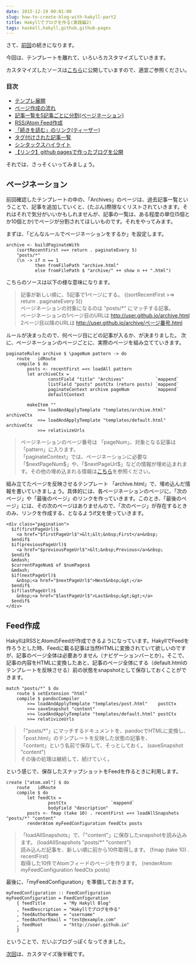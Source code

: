 ```yaml
---
date: 2015-12-19 00:01:00
slug: how-to-create-blog-with-hakyll-part2
title: Hakyllでブログを作る(実践編2)
tags: haskell,hakyll,github,github-pages
---
```


さて、[前回](/blog/2015/12/how-to-create-blog-with-hakyll-part1.html)の続きになります。

今回は、テンプレートを離れて、いろいろカスタマイズしていきます。

カスタマイズしたソースは[こちら](https://github.com/IMOKURI/hakyll-blog-example)に公開していますので、適宜ご参照ください。


### 目次

* [テンプレ展開](/blog/2015/12/how-to-create-blog-with-hakyll-part1.html#テンプレ展開)
* [ページ作成の流れ](/blog/2015/12/how-to-create-blog-with-hakyll-part1.html#ページ作成の流れ)
* [記事一覧を5記事ごとに分割(ページネーション)](#ページネーション)
* [RSS/Atom Feed作成](#feed作成)
* [「続きを読む」のリンク(ティーザー)](/blog/2015/12/how-to-create-blog-with-hakyll-part3.html#ティーザー)
* [タグ付けされた記事一覧](/blog/2015/12/how-to-create-blog-with-hakyll-part3.html#タグ付け記事一覧)
* [シンタックスハイライト](/blog/2015/12/how-to-create-blog-with-hakyll-part4.html#シンタックスハイライト)
* [【リンク】github pagesで作ったブログを公開](/blog/2015/12/how-to-create-blog-with-hakyll-part4.html#ブログ公開)

それでは、さっそくいってみましょう。

<!--more-->

## ページネーション

前回確認したテンプレートの中の、「Archives」のページは、過去記事一覧ということで、記事を追加していくと、(たぶん)際限なくリストされていきます。それはそれで気分がいいかもしれませんが、記事の一覧は、ある程度の単位(5個とか10個とか)でページが分割されてほしいものです。それをやってみます。

まずは、「どんなルールでページネーションをするか」を設定します。

``` {.haskell}
archive <- buildPaginateWith
    (sortRecentFirst >=> return . paginateEvery 5)
    "posts/*"
    (\n -> if n == 1
           then fromFilePath "archive.html"
           else fromFilePath $ "archive/" ++ show n ++ ".html")
```

こちらのソースは以下の様な意味になります。

> 記事が新しい順に、5記事で1ページにする。 ((sortRecentFirst >=> return . paginateEvery 5))  
> ページネーションの対象になるのは \"posts/*\" にマッチする記事。  
> ページネーションの1ページ目のURLは http://user.github.io/archive.html  
> 2ページ目以降のURLは http://user.github.io/archive/ページ番号.html


ルールが決まったので、何ページ目にどの記事が入るか、が決まりました。
次に、ページネーションのページごとに、実際のページを組み立てていきます。

``` {.haskell}
paginateRules archive $ \pageNum pattern -> do
    route   idRoute
    compile $ do
        posts <- recentFirst =<< loadAll pattern
        let archiveCtx =
                constField "title" "Archives"            `mappend`
                listField "posts" postCtx (return posts) `mappend`
                paginateContext archive pageNum          `mappend`
                defaultContext

        makeItem ""
            >>= loadAndApplyTemplate "templates/archive.html" archiveCtx
            >>= loadAndApplyTemplate "templates/default.html" archiveCtx
            >>= relativizeUrls
```

> ページネーションのページ番号は 「pageNum」、対象となる記事は 「pattern」に入ります。  
> 「paginateContext」では、ページネーションに必要な「\$nextPageNum\$」や、「\$nextPageUrl\$」などの情報が埋め込まれます。その他の埋め込まれる情報は[こちら](https://github.com/jaspervdj/hakyll/blob/master/src/Hakyll/Web/Paginate.hs#L99-L109)を参照ください。  


組み立てたページを反映させるテンプレート 「archive.html」で、埋め込んだ情報を書いていきましょう。具体的には、各ページネーションのページに、「次のページ」や「最後のページ」のリンクを作っていきます。このとき、「最後のページ」には、その次のページはありませんので、「次のページ」が存在するときのみ、リンクを作成する、となるようif文を使っていきます。


``` {.html}
<div class="pagination">
  $if(firstPageUrl)$
    <a href="$firstPageUrl$">&lt;&lt;&nbsp;First</a>&nbsp;
  $endif$
  $if(previousPageUrl)$
    <a href="$previousPageUrl$">&lt;&nbsp;Previous</a>&nbsp;
  $endif$
  &mdash;
  $currentPageNum$ of $numPages$
  &mdash;
  $if(nextPageUrl)$
    &nbsp;<a href="$nextPageUrl$">Next&nbsp;&gt;</a>
  $endif$
  $if(lastPageUrl)$
    &nbsp;<a href="$lastPageUrl$">Last&nbsp;&gt;&gt;</a>
  $endif$
</div>
```


## Feed作成

HakyllはRSSとAtomのFeedが作成できるようになっています。HakyllでFeedを作ろうとした時、Feedに載る記事は当然HTMLに変換されていて欲しいのですが、記事のページ全体は必要ありません（ナビゲーションバーとか）。そこで、記事の内容をHTMLに変換したあと、記事のページ全体にする（default.htmlのテンプレートを反映させる）前の状態をsnapshotとして保存しておくことができます。


``` {.haskell}
match "posts/*" $ do
    route $ setExtension "html"
    compile $ pandocCompiler
        >>= loadAndApplyTemplate "templates/post.html"    postCtx
        >>= saveSnapshot "content"
        >>= loadAndApplyTemplate "templates/default.html" postCtx
        >>= relativizeUrls
```

> 「\"posts/\*\"」にマッチするドキュメントを、pandocでHTMLに変換し、「post.html」のテンプレートを反映した状態の記事を、  
> 「content」という名前で保存して、そっとしておく。 (saveSnapshot \"content\")  
> その後の処理は継続して、続けていく。

という感じで、保存したスナップショットをFeedを作るときに利用します。

``` {.haskell}
create ["atom.xml"] $ do
    route   idRoute
    compile $ do
        let feedCtx =
                postCtx                 `mappend`
                bodyField "description"
        posts <- fmap (take 10) . recentFirst =<< loadAllSnapshots "posts/*" "content"
        renderAtom myFeedConfiguration feedCtx posts
```

> 「loadAllSnapshots」で、「\"content\"」に保存したsnapshotを読み込みます。 (loadAllSnapshots \"posts/\*\" \"content\")  
> 読み込んだ記事を、新しい順に前から10件取得します。 (fmap (take 10) . recentFirst)  
> 取得した10件でAtomフィードのページを作ります。 (renderAtom myFeedConfiguration feedCtx posts)

最後に、「myFeedConfiguration」を準備しておきます。

``` {.haskell}
myFeedConfiguration :: FeedConfiguration
myFeedConfiguration = FeedConfiguration
    { feedTitle       = "My Hakyll Blog"
    , feedDescription = "Hakyllでブログを作る"
    , feedAuthorName  = "username"
    , feedAuthorEmail = "test@example.com"
    , feedRoot        = "http://user.github.io"
    }
```


ということで、だいぶブログっぽくなってきました。

[次回](/blog/2015/12/how-to-create-blog-with-hakyll-part3.html)は、カスタマイズ後半戦です。


